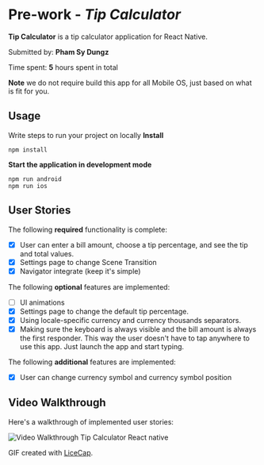 # Pre-work - *Tip Calculator*

**Tip Calculator** is a tip calculator application for React Native.

Submitted by: **Pham Sy Dungz**

Time spent: **5** hours spent in total

**Note** we do not require build this app for all Mobile OS, just based on what is fit for you.

## Usage 

Write steps to run your project on locally
**Install**
```
npm install
```

**Start the application in development mode**
```
npm run android
npm run ios
```

## User Stories

The following **required** functionality is complete:

* [x] User can enter a bill amount, choose a tip percentage, and see the tip and total values.
* [x] Settings page to change Scene Transition 
* [x] Navigator integrate (keep it's simple) 

The following **optional** features are implemented:
* [ ] UI animations
* [x] Settings page to change the default tip percentage.
* [x] Using locale-specific currency and currency thousands separators.
* [x] Making sure the keyboard is always visible and the bill amount is always the first responder. This way the user doesn't have to tap anywhere to use this app. Just launch the app and start typing.

The following **additional** features are implemented:

- [x] User can change currency symbol and currency symbol position

## Video Walkthrough 

Here's a walkthrough of implemented user stories:

<img src='http://i.imgur.com/XPct148.gif' title='Video Walkthrough Tip Calculator React native' width='' alt='Video Walkthrough Tip Calculator React native' />

GIF created with [LiceCap](http://www.cockos.com/licecap/).